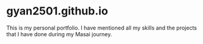 # gyan2501.github.io
This is my personal portfolio. I have mentioned all my skills and the projects that I have done during my Masai journey.
